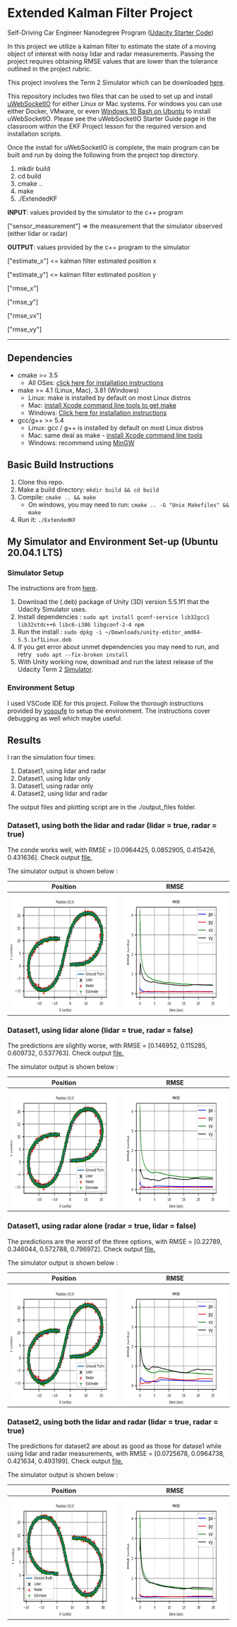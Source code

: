 # Extended Kalman Filter Project

Self-Driving Car Engineer Nanodegree Program ([Udacity Starter Code](https://github.com/udacity/CarND-Extended-Kalman-Filter-Project))

In this project we utilize a kalman filter to estimate the state of a moving object of interest with noisy lidar and radar measurements. Passing the project requires obtaining RMSE values that are lower than the tolerance outlined in the project rubric. 

This project involves the Term 2 Simulator which can be downloaded [here](https://github.com/udacity/self-driving-car-sim/releases).

This repository includes two files that can be used to set up and install [uWebSocketIO](https://github.com/uWebSockets/uWebSockets) for either Linux or Mac systems. For windows you can use either Docker, VMware, or even [Windows 10 Bash on Ubuntu](https://www.howtogeek.com/249966/how-to-install-and-use-the-linux-bash-shell-on-windows-10/) to install uWebSocketIO. Please see the uWebSocketIO Starter Guide page in the classroom within the EKF Project lesson for the required version and installation scripts.

Once the install for uWebSocketIO is complete, the main program can be built and run by doing the following from the project top directory.

1. mkdir build
2. cd build
3. cmake ..
4. make
5. ./ExtendedKF


**INPUT**: values provided by the simulator to the c++ program

["sensor_measurement"] => the measurement that the simulator observed (either lidar or radar)


**OUTPUT**: values provided by the c++ program to the simulator

["estimate_x"] <= kalman filter estimated position x

["estimate_y"] <= kalman filter estimated position y

["rmse_x"]

["rmse_y"]

["rmse_vx"]

["rmse_vy"]

---

## Dependencies

* cmake >= 3.5
  * All OSes: [click here for installation instructions](https://cmake.org/install/)
* make >= 4.1 (Linux, Mac), 3.81 (Windows)
  * Linux: make is installed by default on most Linux distros
  * Mac: [install Xcode command line tools to get make](https://developer.apple.com/xcode/features/)
  * Windows: [Click here for installation instructions](http://gnuwin32.sourceforge.net/packages/make.htm)
* gcc/g++ >= 5.4
  * Linux: gcc / g++ is installed by default on most Linux distros
  * Mac: same deal as make - [install Xcode command line tools](https://developer.apple.com/xcode/features/)
  * Windows: recommend using [MinGW](http://www.mingw.org/)

## Basic Build Instructions

1. Clone this repo.
2. Make a build directory: `mkdir build && cd build`
3. Compile: `cmake .. && make` 
   * On windows, you may need to run: `cmake .. -G "Unix Makefiles" && make`
4. Run it: `./ExtendedKF `

## My Simulator and Environment Set-up (Ubuntu 20.04.1 LTS)

### Simulator Setup

The instructions are from [here](https://medium.com/@kaigo/how-to-install-udacitys-self-driving-car-simulator-on-ubuntu-20-04-14331806d6dd).

1. Download the (.deb) package of Unity (3D) version 5.5.1f1 that the Udacity Simulator uses. 
2. Install dependencies : `sudo apt install gconf-service lib32gcc1 lib32stdc++6 libc6-i386 libgconf-2-4 npm`
3. Run the install : `sudo dpkg -i ~/Downloads/unity-editor_amd64-5.5.1xf1Linux.deb`
4. If you get error about unmet dependencies you may need to run, and retry ` sudo apt --fix-broken install` 
5. With Unity working now, download and run the latest release of the Udacity Term 2 [Simulator](https://github.com/udacity/self-driving-car-sim/releases). 

### Environment Setup

I used VSCode IDE for this project. Follow the thorough instructions provided by [yosoufe](https://gist.github.com/yosoufe/dd37284b7319c484dd77e42947fc82b7) to setup the environment. The instructions cover debugging as well which maybe useful.

##   Results

I ran the simulation four times:

1. Dataset1, using lidar and radar
2. Dataset1, using lidar only
3. Dataset1, using radar only
4. Dataset2, using lidar and radar

The output files and plotting script are in the ./output_files folder.

### Dataset1, using both the lidar and radar (lidar = true, radar = true)

The conde works well, with RMSE = [0.0964425, 0.0852905, 0.415426, 0.431636]. Check output [file.](https://github.com/prasadshingne/CarND-Extended-Kalman-Filter-Project/tree/master/output_files/dataset1_11.out)

The simulator output is shown below : 

| Position     | RMSE         |
|:------------:|:------------:|
|<img src="https://github.com/prasadshingne/CarND-Extended-Kalman-Filter-Project/blob/master/output_files/dataset1_11_position.jpg" width="480" height="270"/> | <img src="https://github.com/prasadshingne/CarND-Extended-Kalman-Filter-Project/blob/master/output_files/dataset1_11_rmse.jpg" width="480" height="270"/> |


### Dataset1, using lidar alone (lidar = true, radar = false)

The predictions are slightly worse, with RMSE = [0.146952, 0.115285, 0.609732, 0.537763]. Check output [file.](https://github.com/prasadshingne/CarND-Extended-Kalman-Filter-Project/tree/master/output_files/dataset1_10.out)

The simulator output is shown below : 

| Position     | RMSE         |
|:------------:|:------------:|
|<img src="https://github.com/prasadshingne/CarND-Extended-Kalman-Filter-Project/blob/master/output_files/dataset1_10_position.jpg" width="480" height="270"/> | <img src="https://github.com/prasadshingne/CarND-Extended-Kalman-Filter-Project/blob/master/output_files/dataset1_10_rmse.jpg" width="480" height="270"/> |

### Dataset1, using radar alone (radar = true, lidar = false)

The predictions are the worst of the three options, with RMSE = [0.22789, 0.346044, 0.572788, 0.796972]. Check output [file.](https://github.com/prasadshingne/CarND-Extended-Kalman-Filter-Project/tree/master/output_files/dataset1_01.out)

The simulator output is shown below : 

| Position     | RMSE         |
|:------------:|:------------:|
|<img src="https://github.com/prasadshingne/CarND-Extended-Kalman-Filter-Project/blob/master/output_files/dataset1_01_position.jpg" width="480" height="270"/> | <img src="https://github.com/prasadshingne/CarND-Extended-Kalman-Filter-Project/blob/master/output_files/dataset1_01_rmse.jpg" width="480" height="270"/> |

### Dataset2, using both the lidar and radar (lidar = true, radar = true)

The predictions for dataset2 are about as good as those for datase1 while using lidar and radar measurements, with RMSE = [0.0725678, 0.0964738, 0.421634, 0.493199]. Check output [file.](https://github.com/prasadshingne/CarND-Extended-Kalman-Filter-Project/tree/master/output_files/dataset2.out)

The simulator output is shown below : 

| Position     | RMSE         |
|:------------:|:------------:|
|<img src="https://github.com/prasadshingne/CarND-Extended-Kalman-Filter-Project/blob/master/output_files/dataset2_position.jpg" width="480" height="270"/> | <img src="https://github.com/prasadshingne/CarND-Extended-Kalman-Filter-Project/blob/master/output_files/dataset2_rmse.jpg" width="480" height="270"/> |


